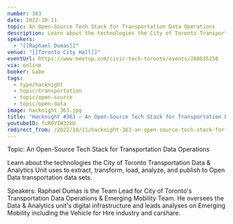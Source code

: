 ```yaml
---
number: 363
date: 2022-10-11
topic: An Open-Source Tech Stack for Transportation Data Operations
description: Learn about the technologies the City of Toronto Transportation Data & Analytics Unit uses to extract, transform, load, analyze, and publish to Open Data transportation data sets.
speakers:
  - "[[Raphael Dumas]]"
venue: "[[Toronto City Hall]]"
eventUrl: https://www.meetup.com/civic-tech-toronto/events/288635250
via: online
booker: Gabe
tags:
  - type/hacknight
  - topic/transportation
  - topic/open-source
  - topic/open-data
image: hacknight_363.jpg
title: "Hacknight #363 – An Open-Source Tech Stack for Transportation Data Operations"
youtubeID: fcR0VIW32kU
redirect_from: /2022/10/11/hacknight-363-an-open-source-tech-stack-for-transportation-data-operations-with-raphael-dumas/
---
```

Topic:
An Open-Source Tech Stack for Transportation Data Operations

Learn about the technologies the City of Toronto Transportation Data & Analytics Unit uses to extract, transform, load, analyze, and publish to Open Data transportation data sets.

Speakers:
Raphael Dumas is the Team Lead for City of Toronto's Transportation Data Operations & Emerging Mobility Team. He oversees the Data & Analytics unit's digital infrastructure and leads analyses on Emerging Mobility including the Vehicle for Hire industry and carshare.
